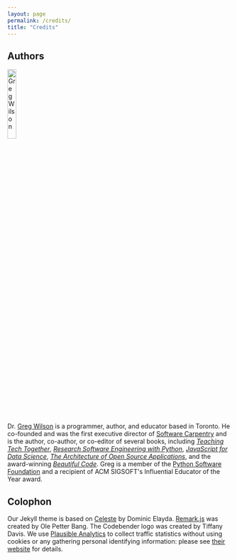 ```yaml
---
layout: page
permalink: /credits/
title: "Credits"
---
```


## Authors

<img src="{{'/static/gvwilson.png' | relative_url}}" alt="Greg Wilson" width="20%" />

Dr. [Greg Wilson](https://third-bit.com/) is a programmer, author, and educator based in Toronto.
He co-founded and was the first executive director of [Software Carpentry](https://carpentries.org)
and is the author, co-author, or co-editor of several books,
including *[Teaching Tech Together](https://teachtogether.tech/)*,
*[Research Software Engineering with Python](https://merely-useful.tech/py-rse/)*,
*[JavaScript for Data Science](https://js4ds.org/)*,
*[The Architecture of Open Source Applications](https://aosabook.org/)*,
and the award-winning *[Beautiful Code](https://www.oreilly.com/library/view/beautiful-code/9780596510046/)*.
Greg is a member of the [Python Software Foundation](https://www.python.org/psf-landing/)
and a recipient of ACM SIGSOFT's Influential Educator of the Year award.

## Colophon

Our Jekyll theme is based on [Celeste](https://github.com/nicoelayda/celeste) by Dominic Elayda.
[Remark.js](https://remarkjs.com/) was created by Ole Petter Bang.
The Codebender logo was created by Tiffany Davis.
We use [Plausible Analytics](https://plausible.io/) to collect traffic statistics
without using cookies or any gathering personal identifying information:
please see [their website](https://plausible.io/privacy-focused-web-analytics) for details.
